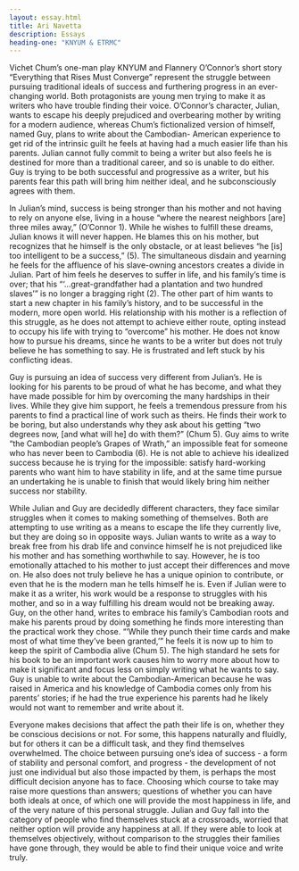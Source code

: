 ```yaml
---
layout: essay.html
title: Ari Navetta
description: Essays
heading-one: "KNYUM & ETRMC"
---
```


Vichet Chum’s one-man play KNYUM and Flannery O’Connor’s short story “Everything that Rises Must Converge” represent the struggle between pursuing traditional ideals of success and furthering progress in an ever-changing world. Both protagonists are young men trying to make it as writers who have trouble finding their voice. O’Connor’s character, Julian, wants to escape his deeply prejudiced and overbearing mother by writing for a modern audience, whereas Chum’s fictionalized version of himself, named Guy, plans to write about the Cambodian- American experience to get rid of the intrinsic guilt he feels at having had a much easier life than his parents. Julian cannot fully commit to being a writer but also feels he is destined for more than a traditional career, and so is unable to do either. Guy is trying to be both successful and progressive as a writer, but his parents fear this path will bring him neither ideal, and he subconsciously agrees with them.

In Julian’s mind, success is being stronger than his mother and not having to rely on anyone else, living in a house “where the nearest neighbors [are] three miles away,” (O’Connor 1). While he wishes to fulfill these dreams, Julian knows it will never happen. He blames this on his mother, but recognizes that he himself is the only obstacle, or at least believes “he [is] too intelligent to be a success,” (5). The simultaneous disdain and yearning he feels for the affluence of his slave-owning ancestors creates a divide in Julian. Part of him feels he deserves to suffer in life, and his family’s time is over; that his “‘...great-grandfather had a plantation and two hundred slaves’” is no longer a bragging right (2). The other part of him wants to start a new chapter in his family’s history, and to be successful in the modern, more open world. His relationship with his mother is a reflection of this struggle, as he does not attempt to achieve either route, opting instead to occupy his life with trying to “overcome” his mother. He does not know how to pursue his dreams, since he wants to be a writer but does not truly believe he has something to say. He is frustrated and left stuck by his conflicting ideas.

Guy is pursuing an idea of success very different from Julian’s. He is looking for his parents to be proud of what he has become, and what they have made possible for him by overcoming the many hardships in their lives. While they give him support, he feels a tremendous pressure from his parents to find a practical line of work such as theirs. He finds their work to be boring, but also understands why they ask about his getting “two degrees now, [and what will he] do with them?” (Chum 5). Guy aims to write “the Cambodian people’s Grapes of Wrath,” an impossible feat for someone who has never been to Cambodia (6). He is not able to achieve his idealized success because he is trying for the impossible: satisfy hard-working parents who want him to have stability in life, and at the same time pursue an undertaking he is unable to finish that would likely bring him neither success nor stability.

While Julian and Guy are decidedly different characters, they face similar struggles when it comes to making something of themselves. Both are attempting to use writing as a means to escape the life they currently live, but they are doing so in opposite ways. Julian wants to write as a way to break free from his drab life and convince himself he is not prejudiced like his mother and has something worthwhile to say. However, he is too emotionally attached to his mother to just accept their differences and move on. He also does not truly believe he has a unique opinion to contribute, or even that he is the modern man he tells himself he is. Even if Julian were to make it as a writer, his work would be a response to struggles with his mother, and so in a way fulfilling his dream would not be breaking away. Guy, on the other hand, writes to embrace his family’s Cambodian roots and make his parents proud by doing something he finds more interesting than the practical work they chose. “‘While they punch their time cards and make most of what time they’ve been granted,’” he feels it is now up to him to keep the spirit of Cambodia alive (Chum 5). The high standard he sets for his book to be an important work causes him to worry more about how to make it significant and focus less on simply writing what he wants to say. Guy is unable to write about the Cambodian-American because he was raised in America and his knowledge of Cambodia comes only from his parents’ stories; if he had the true experience his parents had he likely would not want to remember and write about it.

Everyone makes decisions that affect the path their life is on, whether they be conscious decisions or not. For some, this happens naturally and fluidly, but for others it can be a difficult task, and they find themselves overwhelmed. The choice between pursuing one’s idea of success - a form of stability and personal comfort, and progress - the development of not just one individual but also those impacted by them, is perhaps the most difficult decision anyone has to face. Choosing which course to take may raise more questions than answers; questions of whether you can have both ideals at once, of which one will provide the most happiness in life, and of the very nature of this personal struggle. Julian and Guy fall into the category of people who find themselves stuck at a crossroads, worried that neither option will provide any happiness at all. If they were able to look at themselves objectively, without comparison to the struggles their families have gone through, they would be able to find their unique voice and write truly.
